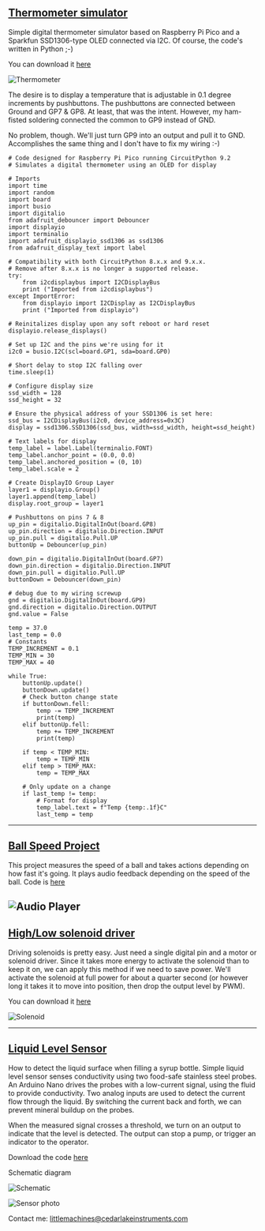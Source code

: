 ## [Thermometer simulator ](https://github.com/cedarlakeinstruments/theselittlemachines/edit/main/README.md#thermometer-simulator)

Simple digital thermometer simulator based on Raspberry Pi Pico and
a Sparkfun SSD1306-type OLED connected via I2C. Of course, the code's written in Python ;-)

You can download it [here](code/code.py)

![Thermometer](images/therm2.jpg)

The desire is to display a temperature that is adjustable in 0.1 degree increments by pushbuttons. The pushbuttons are connected between Ground and GP7 & GP8.
At least, that was the intent. However, my ham-fisted soldering connected the common to GP9 instead of GND. 

No problem, though. We'll just turn GP9 into an output and pull it to GND. Accomplishes the same thing and I don't have to fix my wiring :-)

~~~
# Code designed for Raspberry Pi Pico running CircuitPython 9.2
# Simulates a digital thermometer using an OLED for display

# Imports
import time 
import random
import board
import busio
import digitalio
from adafruit_debouncer import Debouncer
import displayio
import terminalio
import adafruit_displayio_ssd1306 as ssd1306
from adafruit_display_text import label

# Compatibility with both CircuitPython 8.x.x and 9.x.x.
# Remove after 8.x.x is no longer a supported release.
try:
    from i2cdisplaybus import I2CDisplayBus
    print ("Imported from i2cdisplaybus")
except ImportError:
    from displayio import I2CDisplay as I2CDisplayBus
    print ("Imported from displayio")
    
# Reinitalizes display upon any soft reboot or hard reset
displayio.release_displays()

# Set up I2C and the pins we're using for it
i2c0 = busio.I2C(scl=board.GP1, sda=board.GP0)

# Short delay to stop I2C falling over
time.sleep(1) 

# Configure display size
ssd_width = 128
ssd_height = 32

# Ensure the physical address of your SSD1306 is set here:
ssd_bus = I2CDisplayBus(i2c0, device_address=0x3C)
display = ssd1306.SSD1306(ssd_bus, width=ssd_width, height=ssd_height)

# Text labels for display
temp_label = label.Label(terminalio.FONT)
temp_label.anchor_point = (0.0, 0.0)
temp_label.anchored_position = (0, 10)
temp_label.scale = 2

# Create DisplayIO Group Layer
layer1 = displayio.Group()
layer1.append(temp_label)
display.root_group = layer1

# Pushbuttons on pins 7 & 8
up_pin = digitalio.DigitalInOut(board.GP8)
up_pin.direction = digitalio.Direction.INPUT
up_pin.pull = digitalio.Pull.UP
buttonUp = Debouncer(up_pin)

down_pin = digitalio.DigitalInOut(board.GP7)
down_pin.direction = digitalio.Direction.INPUT
down_pin.pull = digitalio.Pull.UP
buttonDown = Debouncer(down_pin)

# debug due to my wiring screwup
gnd = digitalio.DigitalInOut(board.GP9)
gnd.direction = digitalio.Direction.OUTPUT
gnd.value = False

temp = 37.0
last_temp = 0.0
# Constants
TEMP_INCREMENT = 0.1
TEMP_MIN = 30
TEMP_MAX = 40

while True:
    buttonUp.update()
    buttonDown.update()
    # Check button change state
    if buttonDown.fell:
        temp -= TEMP_INCREMENT
        print(temp)
    elif buttonUp.fell:
        temp += TEMP_INCREMENT
        print(temp)
        
    if temp < TEMP_MIN:
        temp = TEMP_MIN
    elif temp > TEMP_MAX:
        temp = TEMP_MAX
    
    # Only update on a change
    if last_temp != temp:
        # Format for display   
        temp_label.text = f"Temp {temp:.1f}C"
        last_temp = temp
~~~

---

## [Ball Speed Project](https://github.com/cedarlakeinstruments/theselittlemachines/edit/main/README.md#ballSpeed)

This project measures the speed of a ball and takes actions depending on how fast it's going. It plays audio feedback depending on the speed of the ball.
Code is [here](https://github.com/cedarlakeinstruments/theselittlemachines/tree/main/BallSpeed)

![Audio Player](images/Chevelle-audio.jpg)
---


## [High/Low solenoid driver](https://github.com/cedarlakeinstruments/theselittlemachines/main/README.md#hi-lo)

Driving solenoids is pretty easy. Just need a single digital pin and a motor or solenoid driver. Since it takes more energy to activate the
solenoid than to keep it on, we can apply this method if we need to save power.
We'll activate the solenoid at full power for about a quarter second (or however long it takes it to move into position, then drop
the output level by PWM).

You can download it [here](code/solenoid/solenoid.ino)

![Solenoid](images/solenoid.jpg)

---
## [Liquid Level Sensor ](https://github.com/cedarlakeinstruments/theselittlemachines/main/README.md#level)
How to detect the liquid surface when filling a syrup bottle. Simple liquid level sensor senses conductivity using two food-safe
stainless steel probes.
An Arduino Nano drives the probes with a low-current signal, using the fluid to provide conductivity. Two analog inputs are used to detect the current flow
through the liquid. By switching the current back and forth, we can prevent mineral buildup on the probes.

When the measured signal crosses a threshold, we turn on an output to indicate that the level is detected. The output can stop a pump, or trigger an indicator to the
operator.

Download the code [here](LiquidLevelSensor/LiquidLevelSensor.ino)

Schematic diagram

![Schematic](LiquidLevelSensor/CAD/levelsensor.png)


![Sensor photo](LiquidLevelSensor/Sensortest.jpg)



Contact me: <littlemachines@cedarlakeinstruments.com>

